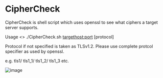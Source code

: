 # CipherCheck

CipherCheck is shell script which uses openssl to see what ciphers a target server supports.

Usage <> ./CipherCheck.sh <targethost:port> [protocol]

Protocol if not specified is taken as TLSv1.2.  Please use complete protcol specifier as used by openssl.

e.g. tls1/ tls1_1/ tls1_2/ tls1_3 etc.

![image](https://user-images.githubusercontent.com/109287070/178980169-01989f9d-0d24-4d13-92c1-7605e96b60d9.png)
